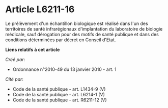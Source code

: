 # Article L6211-16

Le prélèvement d'un échantillon biologique est réalisé dans l'un des territoires de santé infrarégionaux d'implantation du
laboratoire de biologie médicale, sauf dérogation pour des motifs de santé publique et dans des conditions déterminées par
décret en Conseil d'Etat.

**Liens relatifs à cet article**

_Créé par_:

  - Ordonnance n°2010-49 du 13 janvier 2010 - art. 1

_Cité par_:

  - Code de la santé publique - art. L1434-9 (V)
  - Code de la santé publique - art. L6214-1 (V)
  - Code de la santé publique - art. R6211-12 (V)
